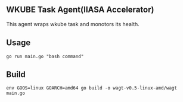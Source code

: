 ## WKUBE Task Agent(IIASA Accelerator)
This agent wraps wkube task and monotors its health. 

## Usage
`go run main.go "bash command"`

## Build
`env GOOS=linux GOARCH=amd64 go build -o wagt-v0.5-linux-amd/wagt main.go`